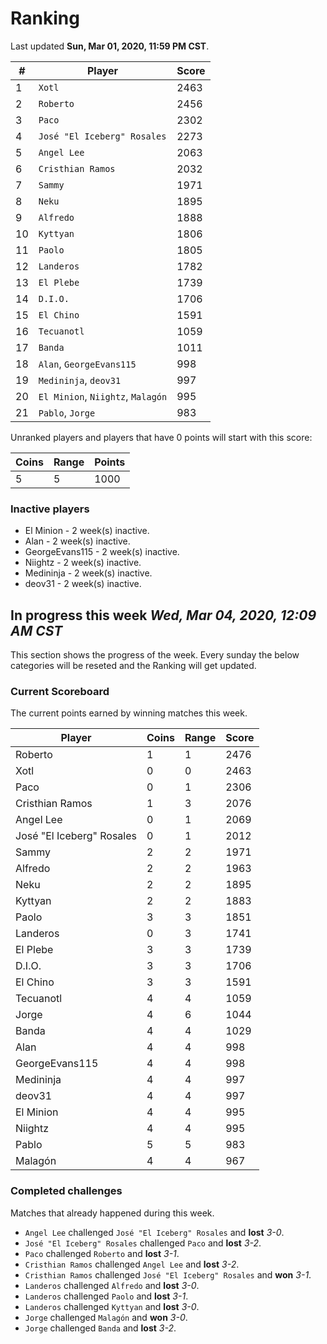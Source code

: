 # Ranking

Last updated **Sun, Mar 01, 2020, 11:59 PM CST**.

|#|Player|Score|
|-|------|-----|
|1|`Xotl`|2463|
|2|`Roberto`|2456|
|3|`Paco`|2302|
|4|`José "El Iceberg" Rosales`|2273|
|5|`Angel Lee`|2063|
|6|`Cristhian Ramos`|2032|
|7|`Sammy`|1971|
|8|`Neku`|1895|
|9|`Alfredo`|1888|
|10|`Kyttyan`|1806|
|11|`Paolo`|1805|
|12|`Landeros`|1782|
|13|`El Plebe`|1739|
|14|`D.I.O.`|1706|
|15|`El Chino`|1591|
|16|`Tecuanotl`|1059|
|17|`Banda`|1011|
|18|`Alan`, `GeorgeEvans115`|998|
|19|`Medininja`, `deov31`|997|
|20|`El Minion`, `Niightz`, `Malagón`|995|
|21|`Pablo`, `Jorge`|983|

Unranked players and players that have 0 points will start with this score:

|Coins|Range|Points|
|-----|-----|------|
|5|5|1000|

### Inactive players
* El Minion - 2 week(s) inactive.
* Alan - 2 week(s) inactive.
* GeorgeEvans115 - 2 week(s) inactive.
* Niightz - 2 week(s) inactive.
* Medininja - 2 week(s) inactive.
* deov31 - 2 week(s) inactive.

## In progress this week *Wed, Mar 04, 2020, 12:09 AM CST*
This section shows the progress of the week. Every sunday the below categories will be reseted and the Ranking will get updated.

### Current Scoreboard
The current points earned by winning matches this week.

|Player|Coins|Range|Score|
|------|-----|-----|-----|
|Roberto|1|1|2476|
|Xotl|0|0|2463|
|Paco|0|1|2306|
|Cristhian Ramos|1|3|2076|
|Angel Lee|0|1|2069|
|José "El Iceberg" Rosales|0|1|2012|
|Sammy|2|2|1971|
|Alfredo|2|2|1963|
|Neku|2|2|1895|
|Kyttyan|2|2|1883|
|Paolo|3|3|1851|
|Landeros|0|3|1741|
|El Plebe|3|3|1739|
|D.I.O.|3|3|1706|
|El Chino|3|3|1591|
|Tecuanotl|4|4|1059|
|Jorge|4|6|1044|
|Banda|4|4|1029|
|Alan|4|4|998|
|GeorgeEvans115|4|4|998|
|Medininja|4|4|997|
|deov31|4|4|997|
|El Minion|4|4|995|
|Niightz|4|4|995|
|Pablo|5|5|983|
|Malagón|4|4|967|

### Completed challenges
Matches that already happened during this week.

* `Angel Lee` challenged `José "El Iceberg" Rosales` and **lost** *3-0*.
* `José "El Iceberg" Rosales` challenged `Paco` and **lost** *3-2*.
* `Paco` challenged `Roberto` and **lost** *3-1*.
* `Cristhian Ramos` challenged `Angel Lee` and **lost** *3-2*.
* `Cristhian Ramos` challenged `José "El Iceberg" Rosales` and **won** *3-1*.
* `Landeros` challenged `Alfredo` and **lost** *3-0*.
* `Landeros` challenged `Paolo` and **lost** *3-1*.
* `Landeros` challenged `Kyttyan` and **lost** *3-0*.
* `Jorge` challenged `Malagón` and **won** *3-0*.
* `Jorge` challenged `Banda` and **lost** *3-2*.
